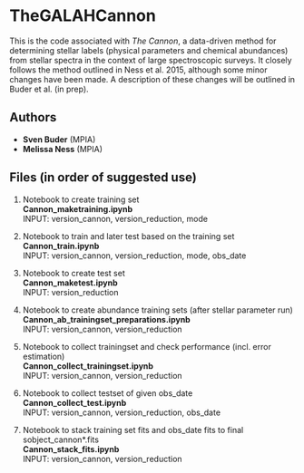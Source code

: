TheGALAHCannon
==============

This is the code associated with *The Cannon*, a data-driven method for
determining stellar labels (physical parameters and chemical abundances) from
stellar spectra in the context of large spectroscopic surveys. It closely
follows the method outlined in Ness et al. 2015, although some minor changes
have been made. A description of these changes will be outlined in Buder et al. (in prep).

Authors
-------

* **Sven Buder** (MPIA)
* **Melissa Ness** (MPIA)

Files (in order of suggested use)
---------------------------------

1) Notebook to create training set \
   **Cannon_maketraining.ipynb** \
   INPUT: version_cannon, version_reduction, mode

2) Notebook to train and later test based on the training set \
   **Cannon_train.ipynb** \
   INPUT: version_cannon, version_reduction, mode, obs_date

3) Notebook to create test set \
   **Cannon_maketest.ipynb** \
   INPUT: version_reduction

4) Notebook to create abundance training sets (after stellar parameter run) \
   **Cannon_ab_trainingset_preparations.ipynb** \
   INPUT: version_cannon, version_reduction

5) Notebook to collect trainingset and check performance (incl. error estimation) \
   **Cannon_collect_trainingset.ipynb** \
   INPUT: version_cannon, version_reduction

6) Notebook to collect testset of given obs_date \
   **Cannon_collect_test.ipynb** \
   INPUT: version_cannon, version_reduction, obs_date

7) Notebook to stack training set fits and obs_date fits to final sobject_cannon*.fits \
   **Cannon_stack_fits.ipynb** \
   INPUT: version_cannon, version_reduction
